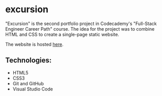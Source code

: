 # excursion

"Excursion" is the second portfolio project in Codecademy's "Full-Stack Engineer Career Path" course. The idea for the project was to combine HTML and CSS to create a single-page static website.

The website is hosted [here](https://chsirabella.github.io/excursion/).

## Technologies:

- HTML5
- CSS3
- Git and GitHub
- Visual Studio Code

